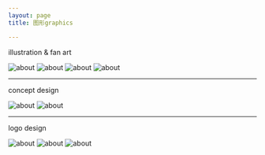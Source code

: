 ```yaml
---
layout: page
title: 图形graphics

---
```


illustration & fan art

![about](/images/pages/graphics/sky.jpg)
![about](/images/pages/graphics/m10.1.jpg)
![about](/images/pages/graphics/1.jpg)
![about](/images/pages/graphics/Untitled-1.jpg)


---

concept design

![about](/images/pages/graphics/d.jpg)
![about](/images/pages/graphics/WK16.jpg)

---

logo design

![about](/images/pages/graphics/18_1.jpg)
![about](/images/pages/graphics/16_1.jpg)
![about](/images/pages/graphics/wotb.jpg)
